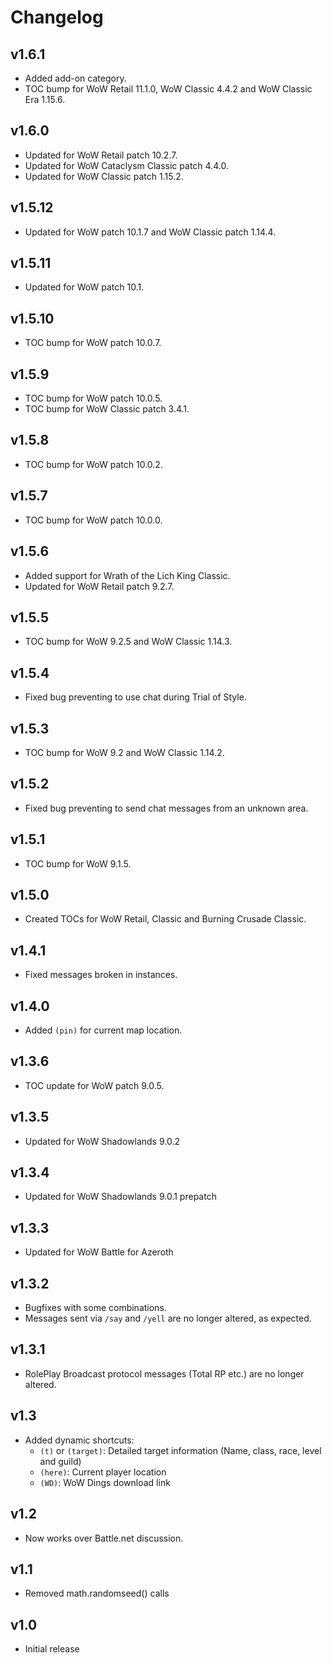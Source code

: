 Changelog
=========

v1.6.1
------
* Added add-on category.
* TOC bump for WoW Retail 11.1.0, WoW Classic 4.4.2 and WoW Classic Era 1.15.6.

v1.6.0
------
* Updated for WoW Retail patch 10.2.7.
* Updated for WoW Cataclysm Classic patch 4.4.0.
* Updated for WoW Classic patch 1.15.2.

v1.5.12
-------
* Updated for WoW patch 10.1.7 and WoW Classic patch 1.14.4.

v1.5.11
-------
* Updated for WoW patch 10.1.

v1.5.10
-------
* TOC bump for WoW patch 10.0.7.

v1.5.9
------
* TOC bump for WoW patch 10.0.5.
* TOC bump for WoW Classic patch 3.4.1.

v1.5.8
------
* TOC bump for WoW patch 10.0.2.

v1.5.7
------
* TOC bump for WoW patch 10.0.0.

v1.5.6
------
* Added support for Wrath of the Lich King Classic.
* Updated for WoW Retail patch 9.2.7.

v1.5.5
------
* TOC bump for WoW 9.2.5 and WoW Classic 1.14.3.

v1.5.4
------
* Fixed bug preventing to use chat during Trial of Style.

v1.5.3
------
* TOC bump for WoW 9.2 and WoW Classic 1.14.2.

v1.5.2
------
* Fixed bug preventing to send chat messages from an unknown area.

v1.5.1
------
* TOC bump for WoW 9.1.5.

v1.5.0
------
* Created TOCs for WoW Retail, Classic and Burning Crusade Classic.

v1.4.1
------
* Fixed messages broken in instances.

v1.4.0
------
* Added `(pin)` for current map location.

v1.3.6
------
* TOC update for WoW patch 9.0.5.

v1.3.5
------
* Updated for WoW Shadowlands 9.0.2

v1.3.4
------
* Updated for WoW Shadowlands 9.0.1 prepatch

v1.3.3
------
* Updated for WoW Battle for Azeroth

v1.3.2
------
* Bugfixes with some combinations.
* Messages sent via `/say` and `/yell` are no longer altered, as expected.

v1.3.1
------
* RolePlay Broadcast protocol messages (Total RP etc.) are no longer altered.

v1.3
----
* Added dynamic shortcuts:
  * `(t)` or `(target)`: Detailed target information (Name, class, race, level and guild)
  * `(here)`: Current player location
  * `(WD)`: WoW Dings download link

v1.2
----
* Now works over Battle.net discussion.

v1.1
----
* Removed math.randomseed() calls

v1.0
----
* Initial release